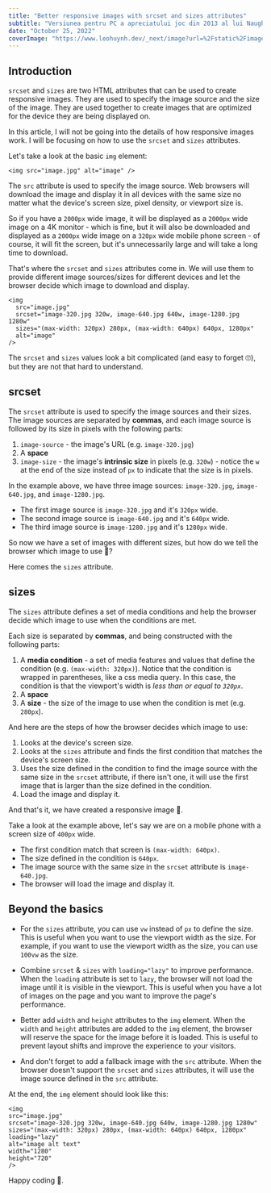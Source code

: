 ```yaml
---
title: "Better responsive images with srcset and sizes attributes"
subtitle: "Versiunea pentru PC a apreciatului joc din 2013 al lui Naughty Dog, The Last of Us Part 1, a fost lansată în sfârșit, dar jucătorii sunt departe de a fi mulțumiți. "
date: "October 25, 2022"
coverImage: "https://www.leohuynh.dev/_next/image?url=%2Fstatic%2Fimages%2Fresponsive-image.jpg&w=3840&q=75"
---
```


## Introduction

`srcset` and `sizes` are two HTML attributes that can be used to create responsive images. They are used to specify the image source and the size of the image. They are used together to create images that are optimized for the device they are being displayed on.

In this article, I will not be going into the details of how responsive images work. I will be focusing on how to use the `srcset` and `sizes` attributes.

Let's take a look at the basic `img` element:

```
<img src="image.jpg" alt="image" />
```

The `src` attribute is used to specify the image source. Web browsers will download the image and display it in all devices with the same size no matter what the device's screen size, pixel density, or viewport size is.

So if you have a `2000px` wide image, it will be displayed as a `2000px` wide image on a 4K monitor - which is fine, but it will also be downloaded and displayed as a `2000px` wide image on a `320px` wide mobile phone screen - of course, it will fit the screen, but it's unnecessarily large and will take a long time to download.

That's where the `srcset` and `sizes` attributes come in. We will use them to provide different image sources/sizes for different devices and let the browser decide which image to download and display.

```
<img
  src="image.jpg"
  srcset="image-320.jpg 320w, image-640.jpg 640w, image-1280.jpg 1280w"
  sizes="(max-width: 320px) 280px, (max-width: 640px) 640px, 1280px"
  alt="image"
/>
```

The `srcset` and `sizes` values look a bit complicated (and easy to forget 🙄), but they are not that hard to understand.

## srcset

The `srcset` attribute is used to specify the image sources and their sizes. The image sources are separated by **commas**, and each image source is followed by its size in pixels with the following parts:

1.  `image-source` - the image's URL (e.g. `image-320.jpg`)
2.  A **space**
3.  `image-size` - the image's **intrinsic size** in pixels (e.g. `320w`) - notice the `w` at the end of the size instead of `px` to indicate that the size is in pixels.

In the example above, we have three image sources: `image-320.jpg`, `image-640.jpg`, and `image-1280.jpg`.

-   The first image source is `image-320.jpg` and it's `320px` wide.
-   The second image source is `image-640.jpg` and it's `640px` wide.
-   The third image source is `image-1280.jpg` and it's `1280px` wide.

So now we have a set of images with different sizes, but how do we tell the browser which image to use 🤔?

Here comes the `sizes` attribute.

## sizes

The `sizes` attribute defines a set of media conditions and help the browser decide which image to use when the conditions are met.

Each size is separated by **commas**, and being constructed with the following parts:

1.  A **media condition** - a set of media features and values that define the condition (e.g. `(max-width: 320px)`). Notice that the condition is wrapped in parentheses, like a css media query. In this case, the condition is that the viewport's width is _less than or equal to `320px`_.
2.  A **space**
3.  A **size** - the size of the image to use when the condition is met (e.g. `280px`).

And here are the steps of how the browser decides which image to use:

1.  Looks at the device's screen size.
2.  Looks at the `sizes` attribute and finds the first condition that matches the device's screen size.
3.  Uses the size defined in the condition to find the image source with the same size in the `srcset` attribute, if there isn't one, it will use the first image that is larger than the size defined in the condition.
4.  Load the image and display it.

And that's it, we have created a responsive image 🥳.

Take a look at the example above, let's say we are on a mobile phone with a screen size of `400px` wide.

-   The first condition match that screen is `(max-width: 640px)`.
-   The size defined in the condition is `640px`.
-   The image source with the same size in the `srcset` attribute is `image-640.jpg`.
-   The browser will load the image and display it.

## Beyond the basics

-   For the `sizes` attribute, you can use `vw` instead of `px` to define the size. This is useful when you want to use the viewport width as the size. For example, if you want to use the viewport width as the size, you can use `100vw` as the size.
    
-   Combine `srcset` & `sizes` with `loading="lazy"` to improve performance. When the `loading` attribute is set to `lazy`, the browser will not load the image until it is visible in the viewport. This is useful when you have a lot of images on the page and you want to improve the page's performance.
    
-   Better add `width` and `height` attributes to the `img` element. When the `width` and `height` attributes are added to the `img` element, the browser will reserve the space for the image before it is loaded. This is useful to prevent layout shifts and improve the experience to your visitors.
    
-   And don't forget to add a fallback image with the `src` attribute. When the browser doesn't support the `srcset` and `sizes` attributes, it will use the image source defined in the `src` attribute.
    

At the end, the `img` element should look like this:

```
<img
src="image.jpg"
srcset="image-320.jpg 320w, image-640.jpg 640w, image-1280.jpg 1280w"
sizes="(max-width: 320px) 280px, (max-width: 640px) 640px, 1280px"
loading="lazy"
alt="image alt text"
width="1280"
height="720"
/>
```

Happy coding 🍻.
